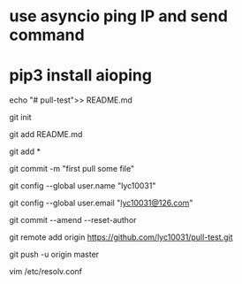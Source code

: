 # use asyncio ping IP and send command

# pip3 install aioping


echo "# pull-test">> README.md

git init

git add README.md

git add *

git commit -m "first pull some file"

git config --global user.name "lyc10031"

git config --global user.email "lyc10031@126.com"

git commit --amend --reset-author

git remote add origin https://github.com/lyc10031/pull-test.git

git push -u origin master

vim /etc/resolv.conf

